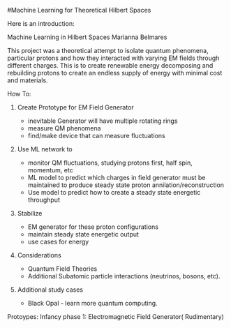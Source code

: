 #Machine Learning for Theoretical Hilbert Spaces

Here is an introduction: 

Machine Learning in Hilbert Spaces
Marianna Belmares


This project was a theoretical attempt to isolate quantum phenomena, particular protons and how they interacted with varying EM fields through different charges. This is to create renewable energy decomposing and rebuilding protons to create an endless supply of energy with minimal cost and materials. 

How To: 

1. Create Prototype for EM Field Generator
    - inevitable Generator will have multiple rotating rings
    - measure QM phenomena
    - find/make device that can measure fluctuations

2. Use ML network to
   - monitor QM fluctuations, studying protons first, half spin, momentum, etc
   - ML model to predict which charges in field generator must be maintained to produce steady state proton annilation/reconstruction
   - Use model to predict how to create a steady state energetic throughput
  
3. Stabilize
   -    EM generator for these proton configurations
   -    maintain steady state energetic output
   -    use cases for energy
  
4. Considerations
    - Quantum Field Theories
    - Additional Subatomic particle interactions (neutrinos, bosons, etc).

5. Additional study cases
    - Black Opal - learn more quantum computing. 
  

Protoypes: 
Infancy phase 1: 
Electromagnetic Field Generator( Rudimentary)


